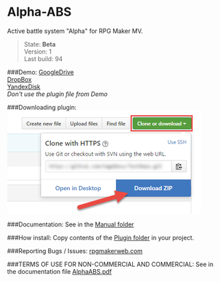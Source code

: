 # Alpha-ABS
Active battle system "Alpha" for RPG Maker MV.

>State: **Beta**  
>Version: 1  
>Last build: 94  

###Demo:
[GoogleDrive](https://drive.google.com/open?id=0B2Op9L9O4mLla2dVX2dWcE92SUU)  
[DropBox](https://dl.dropboxusercontent.com/u/88841876/Alpha%20ABS%20Demo.7z)  
[YandexDisk](https://yadi.sk/d/ke3BUdAPv5Mzx)  
*Don't use the plugin file from Demo*  

###Downloading plugin:
![image](https://github.com/KageDesu/TestRepo/blob/master/Download.png)

###Documentation:
See in the [Manual folder](https://github.com/KageDesu/Alpha-ABS/tree/master/Alpha%20ABS%20plugin/Manual)

###How install:
Copy contents  of the [Plugin folder](https://github.com/KageDesu/Alpha-ABS/tree/master/Alpha%20ABS%20plugin/Plugin) in your project.

###Reporting Bugs / Issues:
[rpgmakerweb.com](http://forums.rpgmakerweb.com/index.php?/topic/66713-abs-alpha-preview/)

###TERMS OF USE FOR NON-COMMERCIAL AND COMMERCIAL:
See in the documentation file [AlphaABS.pdf](https://github.com/KageDesu/Alpha-ABS/blob/master/Alpha%20ABS%20plugin/Manual/Alpha%20ABS.pdf)




